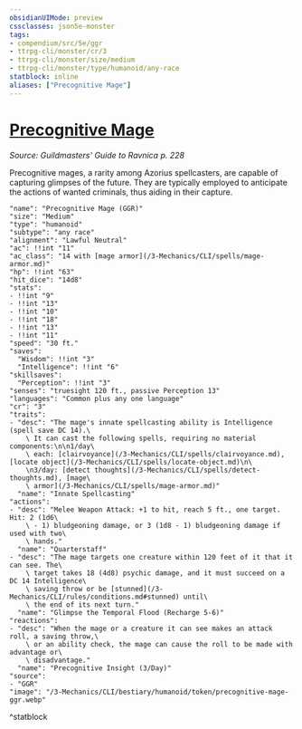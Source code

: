 ```yaml
---
obsidianUIMode: preview
cssclasses: json5e-monster
tags:
- compendium/src/5e/ggr
- ttrpg-cli/monster/cr/3
- ttrpg-cli/monster/size/medium
- ttrpg-cli/monster/type/humanoid/any-race
statblock: inline
aliases: ["Precognitive Mage"]
---
```

# [Precognitive Mage](3-Mechanics\CLI\bestiary\humanoid/precognitive-mage-ggr.md)
*Source: Guildmasters' Guide to Ravnica p. 228*  

Precognitive mages, a rarity among Azorius spellcasters, are capable of capturing glimpses of the future. They are typically employed to anticipate the actions of wanted criminals, thus aiding in their capture.

```statblock
"name": "Precognitive Mage (GGR)"
"size": "Medium"
"type": "humanoid"
"subtype": "any race"
"alignment": "Lawful Neutral"
"ac": !!int "11"
"ac_class": "14 with [mage armor](/3-Mechanics/CLI/spells/mage-armor.md)"
"hp": !!int "63"
"hit_dice": "14d8"
"stats":
- !!int "9"
- !!int "13"
- !!int "10"
- !!int "18"
- !!int "13"
- !!int "11"
"speed": "30 ft."
"saves":
  "Wisdom": !!int "3"
  "Intelligence": !!int "6"
"skillsaves":
  "Perception": !!int "3"
"senses": "truesight 120 ft., passive Perception 13"
"languages": "Common plus any one language"
"cr": "3"
"traits":
- "desc": "The mage's innate spellcasting ability is Intelligence (spell save DC 14).\
    \ It can cast the following spells, requiring no material components:\n\n1/day\
    \ each: [clairvoyance](/3-Mechanics/CLI/spells/clairvoyance.md), [locate object](/3-Mechanics/CLI/spells/locate-object.md)\n\
    \n3/day: [detect thoughts](/3-Mechanics/CLI/spells/detect-thoughts.md), [mage\
    \ armor](/3-Mechanics/CLI/spells/mage-armor.md)"
  "name": "Innate Spellcasting"
"actions":
- "desc": "Melee Weapon Attack: +1 to hit, reach 5 ft., one target. Hit: 2 (1d6\
    \ - 1) bludgeoning damage, or 3 (1d8 - 1) bludgeoning damage if used with two\
    \ hands."
  "name": "Quarterstaff"
- "desc": "The mage targets one creature within 120 feet of it that it can see. The\
    \ target takes 18 (4d8) psychic damage, and it must succeed on a DC 14 Intelligence\
    \ saving throw or be [stunned](/3-Mechanics/CLI/rules/conditions.md#stunned) until\
    \ the end of its next turn."
  "name": "Glimpse the Temporal Flood (Recharge 5-6)"
"reactions":
- "desc": "When the mage or a creature it can see makes an attack roll, a saving throw,\
    \ or an ability check, the mage can cause the roll to be made with advantage or\
    \ disadvantage."
  "name": "Precognitive Insight (3/Day)"
"source":
- "GGR"
"image": "/3-Mechanics/CLI/bestiary/humanoid/token/precognitive-mage-ggr.webp"
```
^statblock